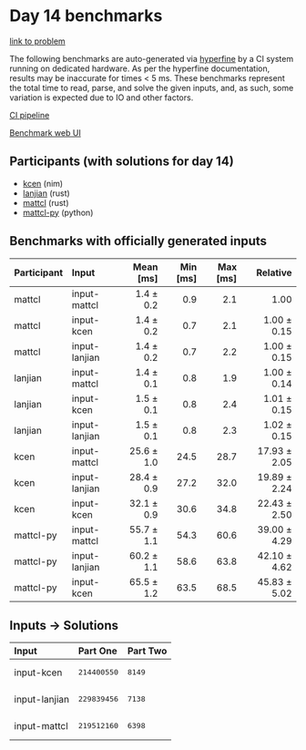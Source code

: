 # Day 14 benchmarks

[link to problem](https://adventofcode.com/2024/day/14)

The following benchmarks are auto-generated via
[hyperfine](https://github.com/sharkdp/hyperfine) by a CI system running on
dedicated hardware. As per the hyperfine documentation, results may be
inaccurate for times < 5 ms. These benchmarks represent the total time to read,
parse, and solve the given inputs, and, as such, some variation is expected due
to IO and other factors.

[CI pipeline](http://ci.papercode.net:8080/teams/main/pipelines/aoc2024)

[Benchmark web UI](https://aoc.ancalagon.black)


## Participants (with solutions for day 14)

- [kcen](https://github.com/kcen/aoc2024) (nim)
- [lanjian](https://github.com/lanjian/aoc-2024) (rust)
- [mattcl](https://github.com/mattcl/aoc2024) (rust)
- [mattcl-py](https://github.com/mattcl/aoc2024-py) (python)


## Benchmarks with officially generated inputs

| Participant | Input | Mean [ms] | Min [ms] | Max [ms] | Relative |
|:---|:---|---:|---:|---:|---:|
| mattcl | input-mattcl | 1.4 ± 0.2 | 0.9 | 2.1 | 1.00 |
| mattcl | input-kcen | 1.4 ± 0.2 | 0.7 | 2.1 | 1.00 ± 0.15 |
| mattcl | input-lanjian | 1.4 ± 0.2 | 0.7 | 2.2 | 1.00 ± 0.15 |
| lanjian | input-mattcl | 1.4 ± 0.1 | 0.8 | 1.9 | 1.00 ± 0.14 |
| lanjian | input-kcen | 1.5 ± 0.1 | 0.8 | 2.4 | 1.01 ± 0.15 |
| lanjian | input-lanjian | 1.5 ± 0.1 | 0.8 | 2.3 | 1.02 ± 0.15 |
| kcen | input-mattcl | 25.6 ± 1.0 | 24.5 | 28.7 | 17.93 ± 2.05 |
| kcen | input-lanjian | 28.4 ± 0.9 | 27.2 | 32.0 | 19.89 ± 2.24 |
| kcen | input-kcen | 32.1 ± 0.9 | 30.6 | 34.8 | 22.43 ± 2.50 |
| mattcl-py | input-mattcl | 55.7 ± 1.1 | 54.3 | 60.6 | 39.00 ± 4.29 |
| mattcl-py | input-lanjian | 60.2 ± 1.1 | 58.6 | 63.8 | 42.10 ± 4.62 |
| mattcl-py | input-kcen | 65.5 ± 1.2 | 63.5 | 68.5 | 45.83 ± 5.02 |


## Inputs -> Solutions

| Input | Part One | Part Two |
|:---|:---|:---|
|input-kcen|<pre>214400550</pre>|<pre>8149</pre>|
|input-lanjian|<pre>229839456</pre>|<pre>7138</pre>|
|input-mattcl|<pre>219512160</pre>|<pre>6398</pre>|